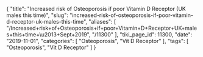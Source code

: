 {
    "title": "Increased risk of Osteoporosis if poor Vitamin D Receptor (UK males this time)",
    "slug": "increased-risk-of-osteoporosis-if-poor-vitamin-d-receptor-uk-males-this-time",
    "aliases": [
        "/Increased+risk+of+Osteoporosis+if+poor+Vitamin+D+Receptor+UK+males+this+time+\u2013+Sept+2019",
        "/11300"
    ],
    "tiki_page_id": 11300,
    "date": "2019-11-01",
    "categories": [
        "Osteoporosis",
        "Vit D Receptor"
    ],
    "tags": [
        "Osteoporosis",
        "Vit D Receptor"
    ]
}
